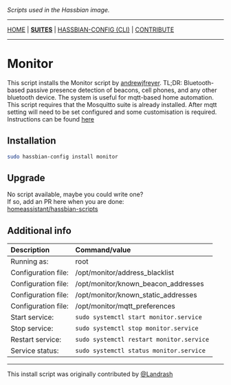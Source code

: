 _Scripts used in the Hassbian image._

***

[HOME](/hassbian-scripts/) | [**SUITES**](/hassbian-scripts/suites) | [HASSBIAN-CONFIG (CLI)](/hassbian-scripts/cli) | [CONTRIBUTE](/hassbian-scripts/contribute)

***

# Monitor

This script installs the Monitor script by [andrewjfreyer][andrewjfreyer].
TL;DR: Bluetooth-based passive presence detection of beacons, cell phones, and any other bluetooth device. The system is useful for mqtt-based home automation.
This script requires that the Mosquitto suite is already installed.
After mqtt setting will need to be set configured and some customisation is required. Instructions can be found [here](https://github.com/andrewjfreyer/monitor#getting-started)

## Installation

```bash
sudo hassbian-config install monitor
```

## Upgrade

No script available, maybe you could write one?  
If so, add an PR here when you are done:  
[homeassistant/hassbian-scripts][repo]

## Additional info

Description | Command/value
:--- | :---
Running as: | root
Configuration file: | /opt/monitor/address_blacklist
Configuration file: | /opt/monitor/known_beacon_addresses  
Configuration file: | /opt/monitor/known_static_addresses
Configuration file: | /opt/monitor/mqtt_preferences    
Start service: | `sudo systemctl start monitor.service`
Stop service: | `sudo systemctl stop monitor.service`
Restart service: | `sudo systemctl restart monitor.service`
Service status: | `sudo systemctl status monitor.service`

***

This install script was originally contributed by [@Landrash][landrash]

<!--- Links --->
[andrewjfreyer]: https://github.com/andrewjfreyer
[landrash]: https://github.com/landrash
[repo]: https://github.com/home-assistant/hassbian-scripts/pulls

